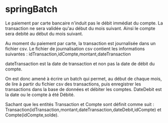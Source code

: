 # springBatch
Le paiement par carte bancaire n'induit pas le débit immédiat du compte. 
La transaction ne sera validée qu'au début du mois suivant. Ainsi le compte sera debité au début du mois suivant.

Au moment du paiement par carte, la transaction est journalisée dans un fichier csv.
Le fichier de journalisation csv contient les informations suivantes : 
idTransaction,idCompte,montant,dateTransaction

dateTransaction est la date de transaction et non pas la date de débit du compte. 

On est donc amené à écrire un batch qui permet, au début de chaque mois, de lire à partir du fichier csv des transactions, puis enregistrer les transactions dans la base de données et débiter les comptes.
DateDebit est la date ou le compte à été Débité. 

Sachant que les entités Transaction et Compte sont définit comme suit : Transaction(idTransaction,montant,dateTransaction,dateDebit,idCompte)
et Compte(idCompte,solde).
